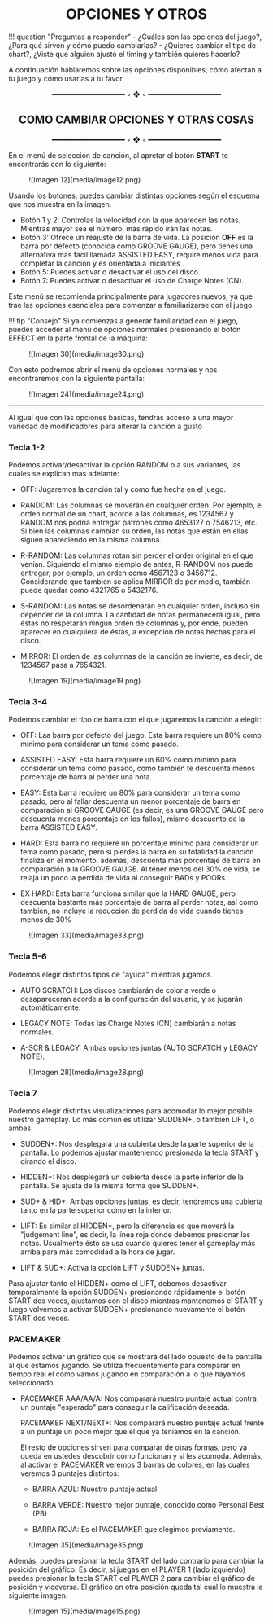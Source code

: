 # <center>OPCIONES Y OTROS</center>


!!! question "Preguntas a responder"
    - ¿Cuáles son las opciones del juego?, ¿Para qué sirven y cómo puedo cambiarlas?
    - ¿Quieres cambiar el tipo de chart?, ¿Viste que alguien ajustó el timing y también quieres hacerlo?

A continuación hablaremos sobre las opciones disponibles, cómo afectan a tu juego y cómo usarlas a tu favor.
  
<center>━━━━━━━━━━━━━━━━━ ◦ ❖ ◦ ━━━━━━━━━━━━━━━━━</center>

## <center>COMO CAMBIAR OPCIONES Y OTRAS COSAS</center>

<center>━━━━━━━━━━━━━━━━━ ◦ ❖ ◦ ━━━━━━━━━━━━━━━━━</center>

En el menú de selección de canción, al apretar el botón **START** te
encontrarás con lo siguiente:

<figure markdown="span">
  ![Imagen 12](media/image12.png)
  <figcaption></figcaption>
</figure>

Usando los botones, puedes cambiar distintas opciones según el esquema que nos
muestra en la imagen.

-   Botón 1 y 2: Controlas la velocidad con la que aparecen las
      notas. Mientras mayor sea el número, más rápido irán las notas.
-   Botón 3: Ofrece un reajuste de la barra de vida. La posición **OFF** 
      es la barra por defecto (conocida como GROOVE GAUGE), pero tienes
      una alternativa mas facil llamada ASSISTED EASY, require menos
      vida para completar la canción y es orientada a iniciantes
-   Botón 5: Puedes activar o desactivar el uso del disco.
-   Botón 7: Puedes activar o desactivar el uso de Charge Notes
      (CN).

Este menú se recomienda principalmente para jugadores nuevos, ya que
trae las opciones esenciales para comenzar a familiarizarse con el
juego.

!!! tip "Consejo"
    Si ya comienzas a generar familiaridad con el juego, puedes acceder al menú de opciones normales presionando el botón EFFECT en la parte frontal de la máquina:

<figure markdown="span">
  ![Imagen 30](media/image30.png)
  <figcaption></figcaption>
</figure>

Con esto podremos abrir el menú de opciones normales y nos encontraremos
con la siguiente pantalla:

<figure markdown="span">
  ![Imagen 24](media/image24.png)
  <figcaption></figcaption>
</figure>

___
Al igual que con las opciones básicas, tendrás acceso a una mayor variedad de modificadores para alterar la canción a gusto

### Tecla 1-2
Podemos activar/desactivar la opción RANDOM o a sus variantes, las cuales se explican mas adelante:

-   OFF: Jugaremos la canción tal y como fue hecha en el juego.

-   RANDOM: Las columnas se moverán en cualquier orden. Por
    ejemplo, el orden normal de un chart, acorde a las columnas, es
    1234567 y RANDOM nos podría entregar patrones como 4653127 o 7546213, etc.
    Si bien las columnas cambian su orden, las notas que están en ellas
    siguen apareciendo en la misma columna.

-   R-RANDOM: Las columnas rotan sin perder el order original en el que venían.
    Siguiendo el mismo ejemplo de antes, R-RANDOM nos
    puede entregar, por ejemplo, un orden como 4567123 o 3456712. Considerando que
    tambien se aplica MIRROR de por medio, también puede quedar como 4321765 o 5432176.

-   S-RANDOM: Las notas se desordenarán en cualquier orden, incluso sin
    depender de la columna. La cantidad de notas permanecerá igual, pero
    éstas no respetarán ningún orden de columnas y, por ende, pueden
    aparecer en cualquiera de éstas, a excepción de notas hechas para el disco.

-   MIRROR: El orden de las columnas de la canción se invierte, es decir, de 1234567 pasa a 7654321.

<figure markdown="span">
  ![Imagen 19](media/image19.png)
  <figcaption></figcaption>
</figure>

### Tecla 3-4
Podemos cambiar el tipo de barra con el que jugaremos la canción a elegir:

-   OFF: Laa barra por defecto del juego.
    Esta barra requiere un 80% como mínimo para considerar un
    tema como pasado.

-   ASSISTED EASY: Esta barra requiere un 60% como mínimo para considerar un tema como
    pasado, como también te descuenta menos porcentaje de barra al perder una nota.

-   EASY: Esta barra requiere un 80% para considerar un tema como pasado, pero al fallar descuenta
    un menor porcentaje de barra en comparación al GROOVE GAUGE (es decir, es una
    GROOVE GAUGE pero descuenta menos porcentaje en los fallos), mismo descuento de
    la barra ASSISTED EASY.

-   HARD: Esta barra no requiere un porcentaje mínimo para considerar un tema como pasado, pero si pierdes la
    barra en su totalidad la canción finaliza en el momento, además,
    descuenta más porcentaje de barra en comparación a la GROOVE GAUGE.
    Al tener menos del 30% de vida, se relaja un poco la perdida de vida al conseguir BADs y POORs

-   EX HARD: Esta barra funciona similar que la HARD GAUGE, pero descuenta bastante más porcentaje de barra al
    perder notas, así como tambien, no incluye la reducción de perdida de vida cuando tienes menos de 30%

<figure markdown="span">
  ![Imagen 33](media/image33.png)
  <figcaption></figcaption>
</figure>

### Tecla 5-6
Podemos elegir distintos tipos de "ayuda" mientras jugamos.

-   AUTO SCRATCH: Los discos cambiarán de color a verde o desapareceran acorde a la configuración del usuario,
    y se jugarán automáticamente.

-   LEGACY NOTE: Todas las Charge Notes (CN) cambiarán a notas normales.

-   A-SCR & LEGACY: Ambas opciones juntas (AUTO SCRATCH y LEGACY NOTE).

<figure markdown="span">
  ![Imagen 28](media/image28.png)
  <figcaption></figcaption>
</figure>

### Tecla 7
Podemos elegir distintas visualizaciones para acomodar lo mejor posible nuestro gameplay. Lo más común es utilizar SUDDEN+, o también LIFT, o ambas.

-   SUDDEN+: Nos desplegará una cubierta desde la parte superior de la
    pantalla. Lo podemos ajustar manteniendo presionada la tecla START y
    girando el disco.

-   HIDDEN+: Nos desplegará un cubierta desde la parte inferior de la
    pantalla. Se ajusta de la misma forma que SUDDEN+.

-   SUD+ & HID+: Ambas opciones juntas, es decir, tendremos una cubierta
    tanto en la parte superior como en la inferior.

-   LIFT: Es similar al HIDDEN+, pero la diferencia es que moverá la
    "judgement line", es decir, la línea roja donde debemos presionar
    las notas. Usualmente ésto se usa cuando quieres tener el gameplay
    más arriba para más comodidad a la hora de jugar.

-   LIFT & SUD+: Activa la opción LIFT y SUDDEN+ juntas.

Para ajustar tanto el HIDDEN+ como el LIFT, debemos desactivar
temporalmente la opción SUDDEN+ presionando rápidamente el botón START
dos veces, ajustamos con el disco mientras mantenemos el START y luego
volvemos a activar SUDDEN+ presionando nuevamente el botón START dos
veces.

### PACEMAKER
Podemos activar un gráfico que se mostrará del lado opuesto de la pantalla al que estamos jugando. Se utiliza frecuentemente para comparar en tiempo real el cómo vamos jugando en comparación a lo que hayamos seleccionado.

-   PACEMAKER AAA/AA/A: Nos comparará nuestro puntaje actual contra un
    puntaje "esperado" para conseguir la calificación deseada.

    PACEMAKER NEXT/NEXT+: Nos comparará nuestro puntaje actual frente a
    un puntaje un poco mejor que el que ya teníamos en la canción.

    El resto de opciones sirven para comparar de otras formas, pero ya
    queda en ustedes descubrir cómo funcionan y si les acomoda. Además,
    al activar el PACEMAKER veremos 3 barras de colores, en las cuales
    veremos 3 puntajes distintos:

    -   BARRA AZUL: Nuestro puntaje actual.

    -   BARRA VERDE: Nuestro mejor puntaje, conocido como Personal Best
        (PB)

    -   BARRA ROJA: Es el PACEMAKER que elegimos previamente.

<figure markdown="span">
  ![Imagen 35](media/image35.png)
  <figcaption></figcaption>
</figure>

Además, puedes presionar la tecla START del lado contrario para cambiar
la posición del gráfico. Es decir, si juegas en el PLAYER 1 (lado
izquierdo) puedes presionar la tecla START del PLAYER 2 para cambiar el
gráfico de posición y viceversa. El gráfico en otra posición queda tal
cual lo muestra la siguiente imagen:

<figure markdown="span">
  ![Imagen 15](media/image15.png)
  <figcaption></figcaption>
</figure>